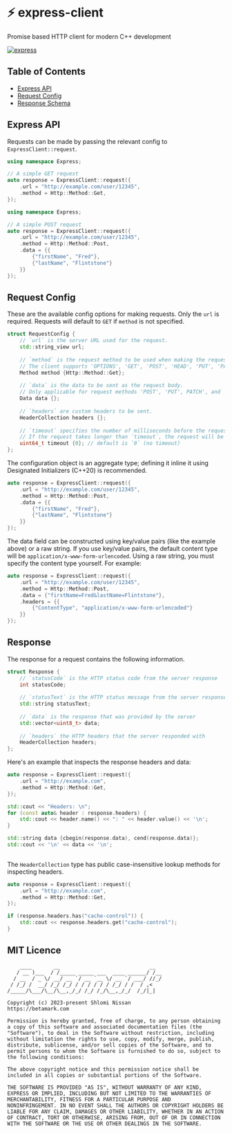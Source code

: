 # ⚡ express-client
Promise based HTTP client for modern C++ development

[![express](https://github.com/shlomnissan/express-client/workflows/Express/badge.svg)](https://github.com/shlomnissan/express-client/actions/workflows/main.yml)

## Table of Contents

  - [Express API](#express-api)
  - [Request Config](#request-config)
  - [Response Schema](#response)

## Express API

Requests can be made by passing the relevant config to `ExpressClient::request`.

```cpp
using namespace Express;

// A simple GET request
auto response = ExpressClient::request({
    .url = "http://example.com/user/12345",
    .method = Http::Method::Get,
});
```

```cpp
using namespace Express;

// A simple POST request
auto response = ExpressClient::request({
    .url = "http://example.com/user/12345",
    .method = Http::Method::Post,
    .data = {{
        {"firstName", "Fred"},
        {"lastName", "Flintstone"}
    }}
});
```

## Request Config

These are the available config options for making requests. Only the `url` is required. Requests will default to `GET` if `method` is not specified.

```cpp
struct RequestConfig {
    // `url` is the server URL used for the request.
    std::string_view url;
    
    // `method` is the request method to be used when making the request.
    // The client supports 'OPTIONS', 'GET', 'POST', 'HEAD', 'PUT', 'PATCH', and 'DELETE'.
    Method method {Http::Method::Get};
    
    // `data` is the data to be sent as the request body.
    // Only applicable for request methods 'POST', 'PUT', PATCH', and 'DELETE'.
    Data data {};
    
    // `headers` are custom headers to be sent.
    HeaderCollection headers {};
    
    // `timeout` specifies the number of milliseconds before the request times out.
    // If the request takes longer than `timeout`, the request will be aborted.
    uint64_t timeout {0}; // default is `0` (no timeout)
};
```

The configuration object is an aggregate type; defining it inline it using Designated Initializers (C++20) is recommended.

```cpp
auto response = ExpressClient::request({
    .url = "http://example.com/user/12345",
    .method = Http::Method::Post,
    .data = {{
        {"firstName", "Fred"},
        {"lastName", "Flintstone"}
    }}
});
```

The data field can be constructed using key/value pairs (like the example above) or a raw string. If you use key/value pairs, the default content type will be `application/x-www-form-urlencoded`. Using a raw string, you must specify the content type yourself. For example:

```cpp
auto response = ExpressClient::request({
    .url = "http://example.com/user/12345",
    .method = Http::Method::Post,
    .data = {"firstName=Fred&lastName=Flintstone"},
    .headers = {{
        {"ContentType", "application/x-www-form-urlencoded"}
    }}
});
```


## Response

The response for a request contains the following information.

```cpp
struct Response {
    // `statusCode` is the HTTP status code from the server response
    int statusCode;
    
    // `statusText` is the HTTP status message from the server response
    std::string statusText;
    
    // `data` is the response that was provided by the server
    std::vector<uint8_t> data;
    
    // `headers` the HTTP headers that the server responded with
    HeaderCollection headers;
};
```

Here's an example that inspects the response headers and data:

```cpp
auto response = ExpressClient::request({
    .url = "http://example.com",
    .method = Http::Method::Get,
});

std::cout << "Headers: \n";
for (const auto& header : response.headers) {
    std::cout << header.name() << ": " << header.value() << '\n';
}

std::string data {cbegin(response.data), cend(response.data)};
std::cout << '\n' << data << '\n';
    
```

The `HeaderCollection` type has public case-insensitive lookup methods for inspecting headers.

```cpp
auto response = ExpressClient::request({
    .url = "http://example.com",
    .method = Http::Method::Get,
});

if (response.headers.has("cache-control")) {
    std::cout << response.headers.get("cache-control");
}

```


## MIT Licence
```
    ____       __                             __  
   / __ )___  / /_____ _____ ___  ____ ______/ /__
  / __  / _ \/ __/ __ `/ __ `__ \/ __ `/ ___/ //_/
 / /_/ /  __/ /_/ /_/ / / / / / / /_/ / /  / ,<   
/_____/\___/\__/\__,_/_/ /_/ /_/\__,_/_/  /_/|_|  
                                                  
Copyright (c) 2023-present Shlomi Nissan
https://betamark.com

Permission is hereby granted, free of charge, to any person obtaining
a copy of this software and associated documentation files (the
"Software"), to deal in the Software without restriction, including
without limitation the rights to use, copy, modify, merge, publish,
distribute, sublicense, and/or sell copies of the Software, and to
permit persons to whom the Software is furnished to do so, subject to
the following conditions:

The above copyright notice and this permission notice shall be
included in all copies or substantial portions of the Software.

THE SOFTWARE IS PROVIDED "AS IS", WITHOUT WARRANTY OF ANY KIND,
EXPRESS OR IMPLIED, INCLUDING BUT NOT LIMITED TO THE WARRANTIES OF
MERCHANTABILITY, FITNESS FOR A PARTICULAR PURPOSE AND
NONINFRINGEMENT. IN NO EVENT SHALL THE AUTHORS OR COPYRIGHT HOLDERS BE
LIABLE FOR ANY CLAIM, DAMAGES OR OTHER LIABILITY, WHETHER IN AN ACTION
OF CONTRACT, TORT OR OTHERWISE, ARISING FROM, OUT OF OR IN CONNECTION
WITH THE SOFTWARE OR THE USE OR OTHER DEALINGS IN THE SOFTWARE.
```
